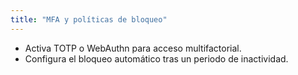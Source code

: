 ```yaml
---
title: "MFA y políticas de bloqueo"
---
```

- Activa TOTP o WebAuthn para acceso multifactorial.
- Configura el bloqueo automático tras un periodo de inactividad.